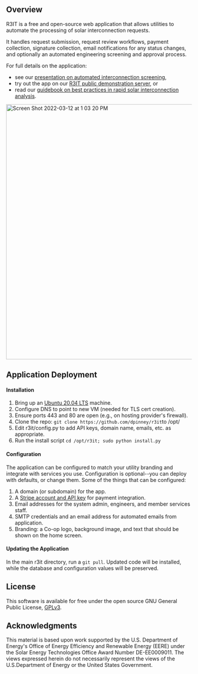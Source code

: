 ## Overview

R3IT is a free and open-source web application that allows utilities to automate the processing of solar interconnection requests.

It handles request submission, request review workflows, payment collection, signature collection, email notifications for any status changes, and optionally an automated engineering screening and approval process.

For full details on the application:
* see our [presentation on automated interconnection screening](https://drive.google.com/file/d/1zsBoV4a9BIVMQWoLtOgYsDeK3V_T8Y7-/view?usp=sharing),
* try out the app on our [R3IT public demonstration server](https://demo.r3it.ghw.io), or
* read our [guidebook on best practices in rapid solar interconnection analysis](https://www.cooperative.com/programs-services/bts/Documents/Reports/Guidebook-for-Rapid-Solar-Interconnection-June-2021.pdf). 

<img width="691" alt="Screen Shot 2022-03-12 at 1 03 20 PM" src="https://user-images.githubusercontent.com/2131438/158029413-f7e62afa-3793-4232-ac19-b8ee7c2a9fec.png">

## Application Deployment

#### Installation

1. Bring up an [Ubuntu 20.04 LTS](https://releases.ubuntu.com/18.04/) machine.
2. Configure DNS to point to new VM (needed for TLS cert creation).
3. Ensure ports 443 and 80 are open (e.g., on hosting provider's firewall).
4. Clone the repo: `git clone https://github.com/dpinney/r3it`to /opt/
5. Edit r3it/config.py to add API keys, domain name, emails, etc. as appropriate.
6. Run the install script `cd /opt/r3it; sudo python install.py`

#### Configuration

The application can be configured to match your utility branding and integrate with services you use. Configuration is optional--you can deploy with defaults, or change them. Some of the things that can be configured:

1. A domain (or subdomain) for the app.
1. A [Stripe account and API key](https://stripe.com/payments) for payment integration.
1. Email addresses for the system admin, engineers, and member services staff.
1. SMTP credentials and an email address for automated emails from application.
1. Branding: a Co-op logo, background image, and text that should be shown on the home screen.

#### Updating the Application

In the main r3it directory, run a `git pull`. Updated code will be installed, while the database and configuration values will be preserved.

## License

This software is available for free under the open source GNU General Public License, [GPLv3](https://github.com/dpinney/r3it/blob/master/license-gplv3.txt).

## Acknowledgments

This material is based upon work supported by the U.S. Department of Energy's Office of Energy Efficiency and Renewable Energy (EERE) under the Solar Energy Technologies Office Award Number DE-EE0009011. The views expressed herein do not necessarily represent the views of the U.S.Department of Energy or the United States Government.
